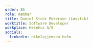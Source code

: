 ```yaml
---
order: 85
role: member
title: Daniel Stuhr Petersen (Løvstik)
worktitle: Software Developer
workplace: Hesehus A/S
socials:
  linkedin: nikolajjensen-holm
---
```

